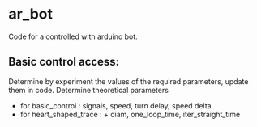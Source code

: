 # ar_bot 
Code for a controlled with arduino bot. 
## Basic control access:
Determine by experiment the values of the required parameters, update them in code. Determine theoretical parameters
- for basic_control : signals, speed, turn delay, speed delta 
- for heart\_shaped\_trace : + diam, one\_loop\_time, iter\_straight\_time

